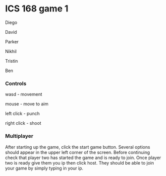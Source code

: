 # ICS 168 game 1

Diego

David

Parker

Nikhil

Tristin

Ben

### Controls

wasd - movement

mouse - move to aim

left click - punch

right click - shoot

### Multiplayer

After starting up the game, click the start game button. Several options should appear in the upper left corner of the screen. Before continuing check that player two has started the game and is ready to join. Once player two is ready give them you ip then click host. They should be able to join your game by simply typing in your ip. 
